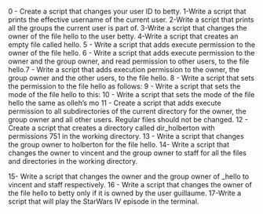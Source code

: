 0 - Create a script that changes your user ID to betty.
1-Write a script that prints the effective username of the current user.
2-Write a script that prints all the groups the current user is part of.
3-Write a script that changes the owner of the file hello to the user betty.
4-Write a script that creates an empty file called hello.
5 - Write a script that adds execute permission to the owner of the file hello.
6 - Write a script that adds execute permission to the owner and the group owner, and read permission to other users, to the file hello.7 - Write a script that adds execution permission to the owner, the group owner and the other users, to the file hello.
8 - Write a script that sets the permission to the file hello as follows:
9 - Write a script that sets the mode of the file hello to this:
10 - Write a script that sets the mode of the file hello the same as olleh’s mo
11 - Create a script that adds execute permission to all subdirectories of the current directory for the owner, the group owner and all other users. Regular files should not be changed. 
12 - Create a script that creates a directory called dir_holberton with permissions 751 in the working directory.
13 - Write a script that changes the group owner to holberton for the file hello.
14- Write a script that changes the owner to vincent and the group owner to staff for all the files and directories in the working directory. 

15- Write a script that changes the owner and the group owner of _hello to vincent and staff respectively.
16 - Write a script that changes the owner of the file hello to betty only if it is owned by the user guillaume. 
17-Write a script that will play the StarWars IV episode in the terminal. 
